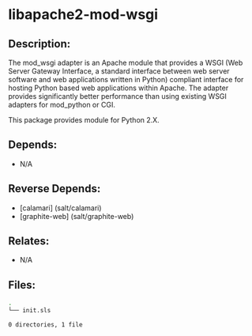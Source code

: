 # libapache2-mod-wsgi

## Description:

The mod_wsgi adapter is an Apache module that provides a WSGI (Web Server Gateway Interface, a standard interface between web server software and web applications written in Python) compliant interface for hosting Python based web applications within Apache. The adapter provides significantly better performance than using existing WSGI adapters for mod_python or CGI.

This package provides module for Python 2.X.

## Depends:

  -  N/A

## Reverse Depends:

  -  [calamari] (salt/calamari)
  -  [graphite-web] (salt/graphite-web)

## Relates:

  -  N/A

## Files:

```bash
.
└── init.sls

0 directories, 1 file
```

